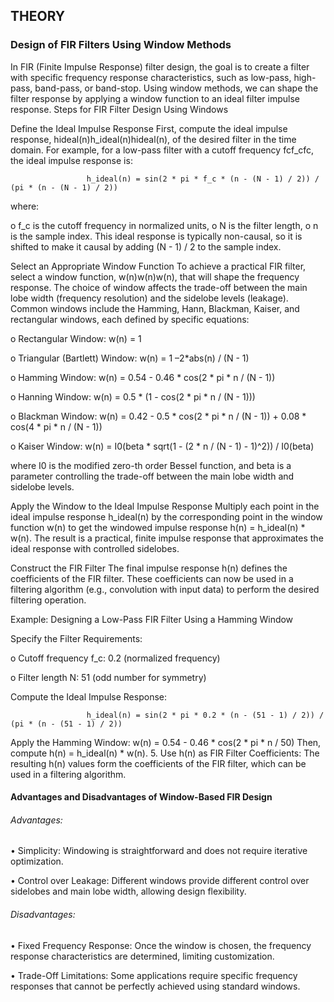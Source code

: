 ## THEORY

### **Design of FIR Filters Using Window Methods**

In FIR (Finite Impulse Response) filter design, the goal is to create a filter with specific frequency response characteristics, such as low-pass, high-pass, band-pass, or band-stop. Using window methods, we can shape the filter response by applying a window function to an ideal filter impulse response. Steps for FIR Filter Design Using Windows

Define the Ideal Impulse Response First, compute the ideal impulse response, hideal(n)h_ideal(n)hideal(n), of the desired filter in the time domain. For example, for a low-pass filter with a cutoff frequency fcf_cfc, the ideal impulse response is:

                     h_ideal(n) = sin(2 * pi * f_c * (n - (N - 1) / 2)) / (pi * (n - (N - 1) / 2))

where:

o f_c is the cutoff frequency in normalized units, o N is the filter length, o n is the sample index. This ideal response is typically non-causal, so it is shifted to make it causal by adding (N - 1) / 2 to the sample index.

Select an Appropriate Window Function To achieve a practical FIR filter, select a window function, w(n)w(n)w(n), that will shape the frequency response. The choice of window affects the trade-off between the main lobe width (frequency resolution) and the sidelobe levels (leakage). Common windows include the Hamming, Hann, Blackman, Kaiser, and rectangular windows, each defined by specific equations:

o Rectangular Window: w(n) = 1

o Triangular (Bartlett) Window: w(n) = 1 –2*abs(n) / (N - 1)

o Hamming Window: w(n) = 0.54 - 0.46 * cos(2 * pi * n / (N - 1))

o Hanning Window: w(n) = 0.5 * (1 - cos(2 * pi * n / (N - 1)))

o Blackman Window: w(n) = 0.42 - 0.5 * cos(2 * pi * n / (N - 1)) + 0.08 * cos(4 * pi * n / (N - 1))

o Kaiser Window: w(n) = I0(beta * sqrt(1 - (2 * n / (N - 1) - 1)^2)) / I0(beta)

where I0 is the modified zero-th order Bessel function, and beta is a parameter controlling the trade-off between the main lobe width and sidelobe levels.

Apply the Window to the Ideal Impulse Response Multiply each point in the ideal impulse response h_ideal(n) by the corresponding point in the window function w(n) to get the windowed impulse response h(n) = h_ideal(n) * w(n). The result is a practical, finite impulse response that approximates the ideal response with controlled sidelobes.

Construct the FIR Filter The final impulse response h(n) defines the coefficients of the FIR filter. These coefficients can now be used in a filtering algorithm (e.g., convolution with input data) to perform the desired filtering operation.

Example: Designing a Low-Pass FIR Filter Using a Hamming Window

Specify the Filter Requirements:

o Cutoff frequency f_c: 0.2 (normalized frequency)

o Filter length N: 51 (odd number for symmetry)

Compute the Ideal Impulse Response:

                     h_ideal(n) = sin(2 * pi * 0.2 * (n - (51 - 1) / 2)) / (pi * (n - (51 - 1) / 2))

Apply the Hamming Window:
w(n) = 0.54 - 0.46 * cos(2 * pi * n / 50) Then, compute h(n) = h_ideal(n) * w(n). 5. Use h(n) as FIR Filter Coefficients: The resulting h(n) values form the coefficients of the FIR filter, which can be used in a filtering algorithm.

#### Advantages and Disadvantages of Window-Based FIR Design

###### Advantages: 

• Simplicity: Windowing is straightforward and does not require iterative optimization. 

• Control over Leakage: Different windows provide different control over sidelobes and main lobe width, allowing design flexibility.

###### Disadvantages: 

• Fixed Frequency Response: Once the window is chosen, the frequency response characteristics are determined, limiting customization. 

• Trade-Off Limitations: Some applications require specific frequency responses that cannot be perfectly achieved using standard windows.
